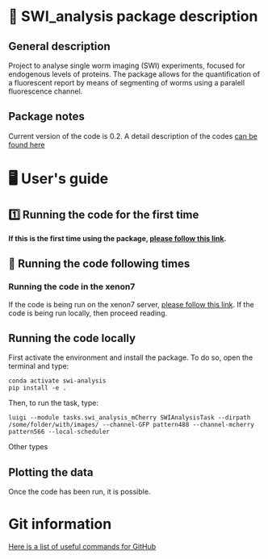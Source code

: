 # 🐛 SWI_analysis package description
## General description
Project to analyse single worm imaging (SWI) experiments, focused for endogenous levels of proteins. The package allows for the quantification of a fluorescent report by means of segmenting of worms using a paralell fluorescence channel.

## Package notes
Current version of the code is 0.2. A detail description of the codes [can be found here](docs/package_notes.md)

# 🖥️ User's guide
## 1️⃣ Running the code for the first time
**If this is the first time using the package, [please follow this link](docs/first_time.md).**

## 📆 Running the code following times
### Running the code in the xenon7
If the code is being run on the xenon7 server, [please follow this link](docs/xenon7.md).
If the code is being run locally, then proceed reading.

## Running the code locally
First activate the environment and install the package. To do so, open the terminal and type:
```
conda activate swi-analysis
pip install -e .
```

Then, to run the task, type:
```
luigi --module tasks.swi_analysis_mCherry SWIAnalysisTask --dirpath /some/folder/with/images/ --channel-GFP pattern488 --channel-mcherry pattern566 --local-scheduler
```

Other types

## Plotting the data
Once the code has been run, it is possible.


# Git information
[Here is a list of useful commands for GitHub](docs/github_usage.md)

